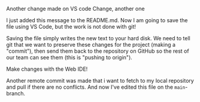Another change made on VS code
Change, another one

I just added this message to the README.md. Now I am going to save the file using VS Code, but the work is not done with git! 

Saving the file simply writes the new text to your hard disk. We need to tell git that we want to preserve these changes for the project (making a
"commit"), then send them
back to the repository on GitHub so the rest of our team can see them (this is "pushing to origin").

Make changes with the Web IDE!

Another remote commit was made that i want to fetch to my local repository and pull if there are no conflicts. And now I've edited this file on the `main`-branch.
